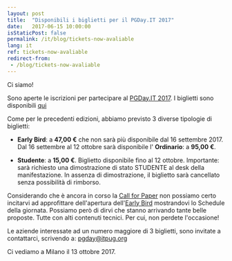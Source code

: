 ```yaml
---
layout: post
title:  "Disponibili i biglietti per il PGDay.IT 2017"
date:   2017-06-15 10:00:00
isStaticPost: false
permalink: /it/blog/tickets-now-avaliable
lang: it
ref: tickets-now-avaliable
redirect-from:
 - /blog/tickets-now-avaliable
---
```


Ci siamo!

Sono aperte le iscrizioni per partecipare al [PGDay.IT 2017](http://2017.pgday.it/). I biglietti sono disponibili [qui](https://www.eventbrite.it/e/pgdayit-2017-tickets-35260542231)

Come per le precedenti edizioni, abbiamo previsto 3 diverse tipologie di biglietti:

* **Early Bird**: a **47,00 €** che non sarà più disponibile dal 16 settembre 2017. Dal 16 settembre al 12 ottobre sarà disponibile l' **Ordinario**: a **95,00 €**.

* **Studente**: a **15,00 €**. Biglietto disponibile fino al 12 ottobre. Importante: sarà richiesto una dimostrazione di stato STUDENTE al desk della manifestazione. In assenza di dimostrazione, il biglietto sarà cancellato senza possibilità di rimborso.

Considerando che è ancora in corso la [Call for Paper](http://2017.pgday.it/en/blog/call-for-papers) non possiamo certo incitarvi ad approfittare dell'apertura dell'[Early Bird](https://www.eventbrite.it/e/pgdayit-2017-tickets-35260542231) mostrandovi lo Schedule della giornata. Possiamo però di dirvi che stanno arrivando tante belle proposte. Tutte con alti contenuti tecnici. Per cui, non perdete l'occasione!

Le aziende interessate ad un numero maggiore di 3 biglietti, sono invitate a contattarci, scrivendo a: [pgday@itpug.org](mailto:pgday@itpug.org)

Ci vediamo a Milano il 13 ottobre 2017.

